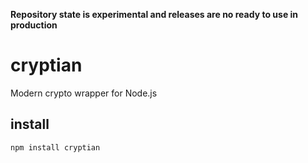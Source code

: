 
__Repository state is experimental and releases are no ready to use in production__

# cryptian

Modern crypto wrapper for Node.js

## install

```
npm install cryptian
```
